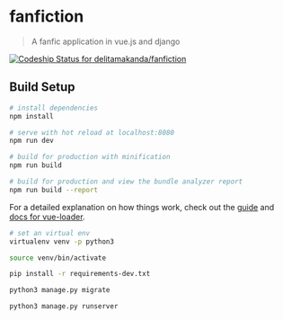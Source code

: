# fanfiction

> A fanfic application in vue.js and django

[ ![Codeship Status for delitamakanda/fanfiction](https://app.codeship.com/projects/d6c35540-39a2-0136-2546-36a36e9263f1/status?branch=master)](https://app.codeship.com/projects/289961)

## Build Setup

``` bash
# install dependencies
npm install

# serve with hot reload at localhost:8080
npm run dev

# build for production with minification
npm run build

# build for production and view the bundle analyzer report
npm run build --report
```

For a detailed explanation on how things work, check out the [guide](http://vuejs-templates.github.io/webpack/) and [docs for vue-loader](http://vuejs.github.io/vue-loader).


``` bash
# set an virtual env
virtualenv venv -p python3

source venv/bin/activate

pip install -r requirements-dev.txt

python3 manage.py migrate

python3 manage.py runserver
```
